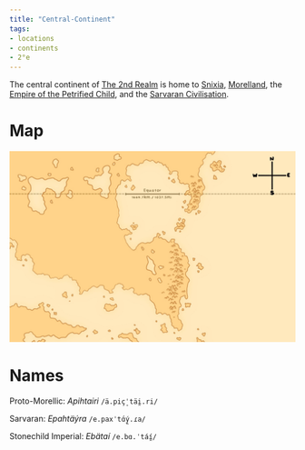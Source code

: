 ```yaml
---
title: "Central-Continent"
tags:
- locations
- continents
- 2°e
---
```

The central continent of [The 2nd Realm](locations/2nd-realm/2nd-realm.md) is home to [Snixia](cultures/snixian/snixia/snixia.md), [Morelland](cultures/morellic/morelland/morelland.md), the [Empire of the Petrified Child](cultures/morellic/stonechild-empire/stonechild-empire.md), and the [Sarvaran Civilisation](cultures/morellic/sarvara/sarvara.md).

# Map
![Unfinished Map of the Central Continent, featuring the equatorial lakes, the Morellic Mountains, but unfortunately missing the Snixian mountains. It also shows a compass, an equator line, and the Sarvaran Peninsula. ](maps/Central/central_map.jpeg)
# Names
Proto-Morellic: *Apihtairi* `/ä.piç̠ˈtäi̯.ri/`

Sarvaran: *Epahtäýra* `/e.paxˈtɑ́ý̯.ɾa/`

Stonechild Imperial: *Ebätaí* `/e.bɑ.ˈtáí̯/`